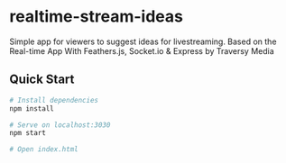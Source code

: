 # realtime-stream-ideas
Simple app for viewers to suggest ideas for livestreaming.
Based on the Real-time App With Feathers.js, Socket.io & Express by Traversy Media

## Quick Start

```bash
# Install dependencies
npm install

# Serve on localhost:3030
npm start

# Open index.html
```
